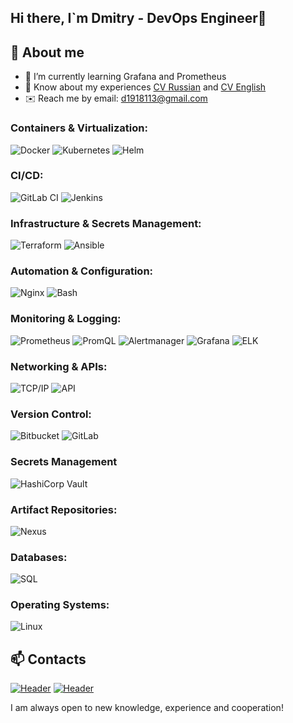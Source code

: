 ## Hi there, I`m Dmitry - DevOps Engineer👋

## 🚀 About me

- 🌱 I’m currently learning Grafana and Prometheus
- 📄 Know about my experiences [CV Russian](https://drive.google.com/file/d/1QPoKnd1AiXTukS1o4s4HQQDVO63ISO-K/view?usp=sharing/) and [CV English](https://drive.google.com/file/d/1aL5GwWj6lTnptiNk9iTDbK5pyvHOS_m4/view?usp=sharing/)
- ✉️ Reach me by email: [d1918113@gmail.com](mailto:d1918113@gmail.com)

### Containers & Virtualization:
![Docker](https://img.shields.io/badge/Docker-2496ED?style=for-the-badge&logo=docker&logoColor=white)
![Kubernetes](https://img.shields.io/badge/Kubernetes-326CE5?style=for-the-badge&logo=kubernetes&logoColor=white)
![Helm](https://img.shields.io/badge/Helm-0f4c75?style=for-the-badge&logo=helm&logoColor=white)

### CI/CD:
![GitLab CI](https://img.shields.io/badge/GitLab%20CI-FC6D26?style=for-the-badge&logo=gitlab&logoColor=white)
![Jenkins](https://img.shields.io/badge/Jenkins-D24939?style=for-the-badge&logo=jenkins&logoColor=white)

### Infrastructure & Secrets Management:
![Terraform](https://img.shields.io/badge/Terraform-623CE4?style=for-the-badge&logo=terraform&logoColor=white)
![Ansible](https://img.shields.io/badge/Ansible-EE0000?style=for-the-badge&logo=ansible&logoColor=white)

### Automation & Configuration:
![Nginx](https://img.shields.io/badge/Nginx-009639?style=for-the-badge&logo=nginx&logoColor=white)
![Bash](https://img.shields.io/badge/Bash-4EAA25?style=for-the-badge&logo=gnubash&logoColor=white)

### Monitoring & Logging:
![Prometheus](https://img.shields.io/badge/Prometheus-E6522C?style=for-the-badge&logo=prometheus&logoColor=white)
![PromQL](https://img.shields.io/badge/PromQL-6C4F8C?style=for-the-badge&logo=prometheus&logoColor=white)
![Alertmanager](https://img.shields.io/badge/Alertmanager-FF6F61?style=for-the-badge&logo=prometheus&logoColor=white)
![Grafana](https://img.shields.io/badge/Grafana-F46800?style=for-the-badge&logo=grafana&logoColor=white)
![ELK](https://img.shields.io/badge/ELK-005571?style=for-the-badge&logo=elastic&logoColor=white)

### Networking & APIs:
![TCP/IP](https://img.shields.io/badge/TCP%2FIP-0052CC?style=for-the-badge&logo=internetexplorer&logoColor=white)
![API](https://img.shields.io/badge/API-6DB33F?style=for-the-badge&logo=flask&logoColor=white)

### Version Control:
![Bitbucket](https://img.shields.io/badge/Bitbucket-0052CC?style=for-the-badge&logo=bitbucket&logoColor=white)
![GitLab](https://img.shields.io/badge/GitLab-FC6D26?style=for-the-badge&logo=gitlab&logoColor=white)

### Secrets Management
![HashiCorp Vault](https://img.shields.io/badge/HashiCorp%20Vault-000000?style=for-the-badge&logo=vault&logoColor=white)

### Artifact Repositories:
![Nexus](https://img.shields.io/badge/Nexus-512BD4?style=for-the-badge&logo=sonatype&logoColor=white)

### Databases:
![SQL](https://img.shields.io/badge/SQL-4479A1?style=for-the-badge&logo=postgresql&logoColor=white)

### Operating Systems:
![Linux](https://img.shields.io/badge/Linux-FCC624?style=for-the-badge&logo=linux&logoColor=black)



## 📫 Contacts
[![Header](https://img.shields.io/badge/Telegram-090909?style=for-the-badge&logo=telegram&logoColor=31a5db)](https://t.me/Dimitry191)
[![Header](https://img.shields.io/badge/Linkedin-090909?style=for-the-badge&logo=linkedin&logoColor=0073b1)](http://linkedin.com/in/dmitry-gorelikov-41639820b)

I am always open to new knowledge, experience and cooperation!
